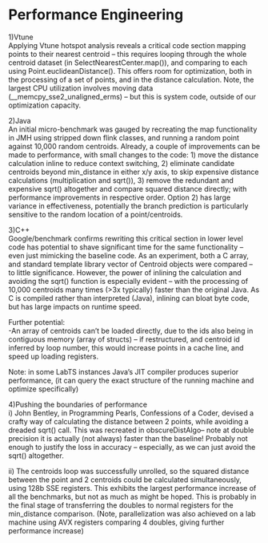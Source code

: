 # Performance Engineering
1)Vtune \
Applying Vtune hotspot analysis reveals a critical code section mapping points to
their nearest centroid – this requires looping through the whole centroid dataset
(in SelectNearestCenter.map()), and comparing to each using Point.euclideanDistance().
This offers room for optimization, both in the processing of a set of points, and
in the distance calculation. Note, the largest CPU utilization involves moving
data (__memcpy_sse2_unaligned_erms) – but this is system code, outside of our
optimization capacity.

2)Java \
An initial micro-benchmark was gauged by recreating the map functionality in JMH
using stripped down flink classes, and running a random point against 10,000 random
centroids. Already, a couple of improvements can be made to performance, with small
changes to the code: 1) move the distance calculation inline to reduce context
switching, 2) eliminate candidate centroids beyond min_distance in either x/y axis,
to skip expensive distance calculations (multiplication and sqrt()), 3) remove the
redundant and expensive sqrt() altogether and compare squared distance directly;
with performance improvements in respective order. Option 2) has large variance in
effectiveness, potentially the branch prediction is particularly sensitive to the
random location of a point/centroids.

3)C++ \
Google/benchmark confirms rewriting this critical section in lower level code has
potential to shave significant time for the same functionality – even just mimicking
the baseline code. As an experiment, both a C array, and standard template library
vector of Centroid objects were compared – to little significance. However, the
power of inlining the calculation and avoiding the sqrt() function is especially
evident – with the processing of 10,000 centroids many times (>3x typically) faster
than the original Java. As C is compiled rather than interpreted (Java), inlining
can bloat byte code, but has large impacts on runtime speed.

Further potential:\
-An array of centroids can’t be loaded directly, due to the ids also being in contiguous
memory (array of structs) – if restructured, and centroid id inferred by loop number,
this would increase points in a cache line, and speed up loading registers.

Note: in some LabTS instances Java’s JIT compiler produces superior performance,
(it can query the exact structure of the running machine and optimize specifically)

4)Pushing the boundaries of performance \
  i)  John Bentley, in Programming Pearls, Confessions of a Coder, devised a crafty way
      of calculating the distance between 2 points, while avoiding a dreaded sqrt() call.
      This was recreated in obscureDistAlgo– note at double precision it is actually
      (not always) faster than the baseline! Probably not enough to justify the loss in
      accuracy – especially, as we can just avoid the sqrt() altogether.

  ii) The centroids loop was successfully unrolled, so the squared distance between
      the point and 2 centroids could be calculated simultaneously, using 128b SSE
      registers. This exhibits the largest performance increase of all the benchmarks,
      but not as much as might be hoped. This is probably in the final stage of
      transferring the doubles to normal registers for the min_distance comparison.
      (Note, parallelization was also achieved on a lab machine using AVX registers
      comparing 4 doubles, giving further performance increase)
